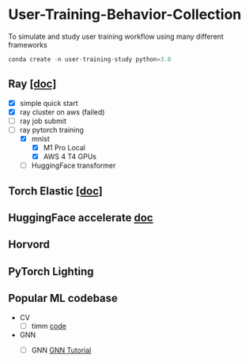 # User-Training-Behavior-Collection
To simulate and study user training workflow using many different frameworks

```python
conda create -n user-training-study python=3.8
```

## Ray [[doc]](https://docs.ray.io/en/latest/train/examples.html)

- [x] simple quick start
- [x] ray cluster on aws (failed)
- [ ] ray job submit
- [ ] ray pytorch training
    - [x] mnist
        - [x] M1 Pro Local
        - [x] AWS 4 T4 GPUs
    - [ ] HuggingFace transformer

## Torch Elastic [[doc]](https://pytorch.org/docs/stable/elastic/run.html)

## HuggingFace accelerate [doc](https://huggingface.co/docs/transformers/accelerate)



## Horvord


## PyTorch Lighting


## Popular ML codebase

- CV
    - [ ] timm [code](https://github.com/rwightman/pytorch-image-models)

- GNN
    - [ ] GNN [GNN Tutorial](https://github.com/dair-ai/GNNs-Recipe)

